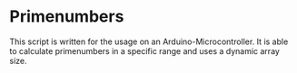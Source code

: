 # Primenumbers

This script is written for the usage on an Arduino-Microcontroller.
It is able to calculate primenumbers in a specific range and uses a dynamic array size.
